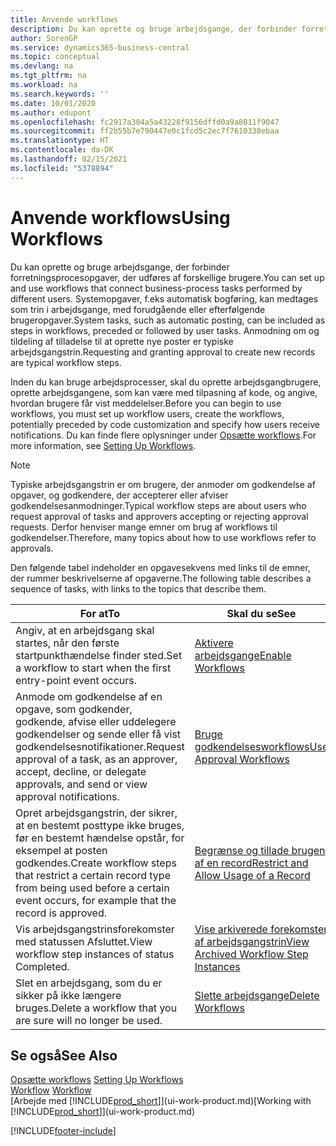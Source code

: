 ```yaml
---
title: Anvende workflows
description: Du kan oprette og bruge arbejdsgange, der forbinder forretningsprocesopgaver, der udføres af forskellige brugere. Få mere at vide om de forskellige trin, du skal udføre for at begynde at bruge arbejdsgange.
author: SorenGP
ms.service: dynamics365-business-central
ms.topic: conceptual
ms.devlang: na
ms.tgt_pltfrm: na
ms.workload: na
ms.search.keywords: ''
ms.date: 10/01/2020
ms.author: edupont
ms.openlocfilehash: fc2917a304a5a43228f9156dffd0a9a8011f9047
ms.sourcegitcommit: ff2b55b7e790447e0c1fcd5c2ec7f7610338ebaa
ms.translationtype: HT
ms.contentlocale: da-DK
ms.lasthandoff: 02/15/2021
ms.locfileid: "5378894"
---
```

# <a name="using-workflows"></a><span data-ttu-id="ea5fa-104">Anvende workflows</span><span class="sxs-lookup"><span data-stu-id="ea5fa-104">Using Workflows</span></span>
<span data-ttu-id="ea5fa-105">Du kan oprette og bruge arbejdsgange, der forbinder forretningsprocesopgaver, der udføres af forskellige brugere.</span><span class="sxs-lookup"><span data-stu-id="ea5fa-105">You can set up and use workflows that connect business-process tasks performed by different users.</span></span> <span data-ttu-id="ea5fa-106">Systemopgaver, f.eks automatisk bogføring, kan medtages som trin i arbejdsgange, med forudgående eller efterfølgende brugeropgaver.</span><span class="sxs-lookup"><span data-stu-id="ea5fa-106">System tasks, such as automatic posting, can be included as steps in workflows, preceded or followed by user tasks.</span></span> <span data-ttu-id="ea5fa-107">Anmodning om og tildeling af tilladelse til at oprette nye poster er typiske arbejdsgangstrin.</span><span class="sxs-lookup"><span data-stu-id="ea5fa-107">Requesting and granting approval to create new records are typical workflow steps.</span></span>  

 <span data-ttu-id="ea5fa-108">Inden du kan bruge arbejdsprocesser, skal du oprette arbejdsgangbrugere, oprette arbejdsgangene, som kan være med tilpasning af kode, og angive, hvordan brugere får vist meddelelser.</span><span class="sxs-lookup"><span data-stu-id="ea5fa-108">Before you can begin to use workflows, you must set up workflow users, create the workflows, potentially preceded by code customization and specify how users receive notifications.</span></span> <span data-ttu-id="ea5fa-109">Du kan finde flere oplysninger under [Opsætte workflows](across-set-up-workflows.md).</span><span class="sxs-lookup"><span data-stu-id="ea5fa-109">For more information, see [Setting Up Workflows](across-set-up-workflows.md).</span></span>  

> [!NOTE]  
>  <span data-ttu-id="ea5fa-110">Typiske arbejdsgangstrin er om brugere, der anmoder om godkendelse af opgaver, og godkendere, der accepterer eller afviser godkendelsesanmodninger.</span><span class="sxs-lookup"><span data-stu-id="ea5fa-110">Typical workflow steps are about users who request approval of tasks and approvers accepting or rejecting approval requests.</span></span> <span data-ttu-id="ea5fa-111">Derfor henviser mange emner om brug af workflows til godkendelser.</span><span class="sxs-lookup"><span data-stu-id="ea5fa-111">Therefore, many topics about how to use workflows refer to approvals.</span></span>  

 <span data-ttu-id="ea5fa-112">Den følgende tabel indeholder en opgavesekvens med links til de emner, der rummer beskrivelserne af opgaverne.</span><span class="sxs-lookup"><span data-stu-id="ea5fa-112">The following table describes a sequence of tasks, with links to the topics that describe them.</span></span>  

|<span data-ttu-id="ea5fa-113">**For at**</span><span class="sxs-lookup"><span data-stu-id="ea5fa-113">**To**</span></span>|<span data-ttu-id="ea5fa-114">**Skal du se**</span><span class="sxs-lookup"><span data-stu-id="ea5fa-114">**See**</span></span>|  
|------------|-------------|  
|<span data-ttu-id="ea5fa-115">Angiv, at en arbejdsgang skal startes, når den første startpunkthændelse finder sted.</span><span class="sxs-lookup"><span data-stu-id="ea5fa-115">Set a workflow to start when the first entry-point event occurs.</span></span>|[<span data-ttu-id="ea5fa-116">Aktivere arbejdsgange</span><span class="sxs-lookup"><span data-stu-id="ea5fa-116">Enable Workflows</span></span>](across-how-to-enable-workflows.md)|  
|<span data-ttu-id="ea5fa-117">Anmode om godkendelse af en opgave, som godkender, godkende, afvise eller uddelegere godkendelser og sende eller få vist godkendelsesnotifikationer.</span><span class="sxs-lookup"><span data-stu-id="ea5fa-117">Request approval of a task, as an approver, accept, decline, or delegate approvals, and send or view approval notifications.</span></span>|[<span data-ttu-id="ea5fa-118">Bruge godkendelsesworkflows</span><span class="sxs-lookup"><span data-stu-id="ea5fa-118">Use Approval Workflows</span></span>](across-how-use-approval-workflows.md)|  
|<span data-ttu-id="ea5fa-119">Opret arbejdsgangstrin, der sikrer, at en bestemt posttype ikke bruges, før en bestemt hændelse opstår, for eksempel at posten godkendes.</span><span class="sxs-lookup"><span data-stu-id="ea5fa-119">Create workflow steps that restrict a certain record type from being used before a certain event occurs, for example that the record is approved.</span></span>|[<span data-ttu-id="ea5fa-120">Begrænse og tillade brugen af en record</span><span class="sxs-lookup"><span data-stu-id="ea5fa-120">Restrict and Allow Usage of a Record</span></span>](across-how-to-restrict-and-allow-usage-of-a-record.md)|  
|<span data-ttu-id="ea5fa-121">Vis arbejdsgangstrinsforekomster med statussen Afsluttet.</span><span class="sxs-lookup"><span data-stu-id="ea5fa-121">View workflow step instances of status Completed.</span></span>|[<span data-ttu-id="ea5fa-122">Vise arkiverede forekomster af arbejdsgangstrin</span><span class="sxs-lookup"><span data-stu-id="ea5fa-122">View Archived Workflow Step Instances</span></span>](across-how-to-view-archived-workflow-step-instances.md)|  
|<span data-ttu-id="ea5fa-123">Slet en arbejdsgang, som du er sikker på ikke længere bruges.</span><span class="sxs-lookup"><span data-stu-id="ea5fa-123">Delete a workflow that you are sure will no longer be used.</span></span>|[<span data-ttu-id="ea5fa-124">Slette arbejdsgange</span><span class="sxs-lookup"><span data-stu-id="ea5fa-124">Delete Workflows</span></span>](across-how-to-delete-workflows.md)|  

## <a name="see-also"></a><span data-ttu-id="ea5fa-125">Se også</span><span class="sxs-lookup"><span data-stu-id="ea5fa-125">See Also</span></span>  
<span data-ttu-id="ea5fa-126">[Opsætte workflows](across-set-up-workflows.md) </span><span class="sxs-lookup"><span data-stu-id="ea5fa-126">[Setting Up Workflows](across-set-up-workflows.md) </span></span>  
<span data-ttu-id="ea5fa-127">[Workflow](across-workflow.md) </span><span class="sxs-lookup"><span data-stu-id="ea5fa-127">[Workflow](across-workflow.md) </span></span>  
<span data-ttu-id="ea5fa-128">[Arbejde med [!INCLUDE[prod_short](includes/prod_short.md)]](ui-work-product.md)</span><span class="sxs-lookup"><span data-stu-id="ea5fa-128">[Working with [!INCLUDE[prod_short](includes/prod_short.md)]](ui-work-product.md)</span></span>


[!INCLUDE[footer-include](includes/footer-banner.md)]